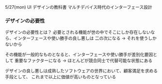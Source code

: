 5/27(mon)
UI デザインの教科書 マルチデバイス時代のインターフェース設計

### デザインの必要性
デザインの必要性とは？
必要とされる機能が世の中でそこにしか存在しないなら、インターフェースや使い勝手の良し悪しは
二の次になる → それを使うしかないから

その機能が一般的なものとなると、インターフェースや使い勝手が差別化要因として
重要なファクターになる → ほとんどが競合同士で代替可能な状態にある

デザインの良し悪しは成熟したソフトウェアの世界において、顧客満足を求める手段として、
これまで以上に価値が高いものとなっている
